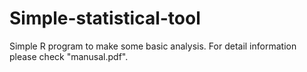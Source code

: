# Simple-statistical-tool
Simple R program to make some basic analysis.  For detail information please check "manusal.pdf". 
